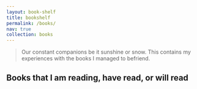 ```yaml
---
layout: book-shelf
title: bookshelf
permalink: /books/
nav: true
collection: books
---
```


> Our constant companions be it sunshine or snow. This contains my experiences with the books I managed to befriend.
>
<!-- > -- Carl Sagan, Cosmos, Part 11: The Persistence of Memory (1980) -->

## Books that I am reading, have read, or will read
